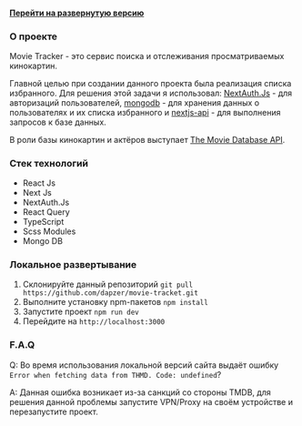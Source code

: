 #### [Перейти на развернутую версию](https://movie-tracker.dapzer.ru)

### О проекте

Movie Tracker - это сервис поиска и отслеживания просматриваемых кинокартин.

Главной целью при создании данного проекта была реализация списка избранного. Для решения этой задачи я
использовал: [NextAuth.Js](https://next-auth.js.org/) - для авторизаций
пользователей, [mongodb](https://www.mongodb.com/) -
для хранения данных о пользователях и их списка избранного
и [nextjs-api](https://nextjs.org/docs/api-routes/response-helpers) - для выполнения запросов к базе данных.

В роли базы кинокартин и актёров выступает [The Movie Database API](https://www.themoviedb.org/documentation/api).

### Стек технологий

- React Js
- Next Js
- NextAuth.Js
- React Query
- TypeScript
- Scss Modules
- Mongo DB

### Локальное развертывание

1. Склонируйте данный репозиторий `git pull https://github.com/dapzer/movie-tracket.git`
2. Выполните установку npm-пакетов `npm install`
3. Запустите проект `npm run dev`
4. Перейдите на `http://localhost:3000`

### F.A.Q

Q: Во время использования локальной версий сайта выдаёт
ошибку ```Error when fetching data from THMD. Code: undefined```?

A: Данная ошибка возникает из-за санкций со стороны TMDB, для решения данной проблемы запустите VPN/Proxy на своём
устройстве и перезапустите проект.
